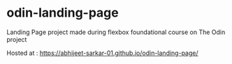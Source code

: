 # odin-landing-page
Landing Page project made during flexbox foundational course on The Odin project

  Hosted at : https://abhijeet-sarkar-01.github.io/odin-landing-page/
